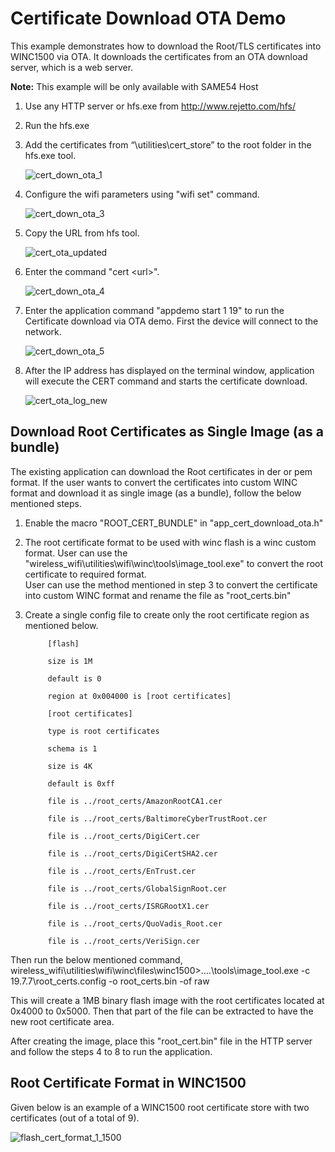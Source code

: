 
# Certificate Download OTA Demo

This example demonstrates how to download the Root/TLS certificates into WINC1500 via OTA. It downloads the certificates from an OTA download server, which is a web server.

**Note:**
This example will be only available with SAME54 Host

1. Use any HTTP server or hfs.exe from <http://www.rejetto.com/hfs/>

2. Run the hfs.exe

3. Add the certificates from “\utilities\cert_store” to the root folder in the hfs.exe tool.

    ![cert_down_ota_1](GUID-25F9CE1D-4222-477D-B45A-D07904C0BB11-low.png)

4. Configure the wifi parameters using "wifi set" command.

    ![cert_down_ota_3](GUID-42CB90D8-03AB-4614-A227-E6DA380E26AE-low.png)

5. Copy the URL from hfs tool.

    ![cert_ota_updated](GUID-BC18D2EB-871F-4BAA-8304-75C72F55B644-low.png)

6. Enter the command "cert \<url\>".

    ![cert_down_ota_4](GUID-239DA03B-8D3E-4621-A256-2AC541EB3351-low.png)

7. Enter the application command "appdemo start 1 19" to run the Certificate download via OTA demo. First the device will connect to the network.

    ![cert_down_ota_5](GUID-9B6AB3FA-1090-4B5A-802E-E915333DD54C-low.png)

8. After the IP address has displayed on the terminal window, application will execute the CERT command and starts the certificate download.

    ![cert_ota_log_new](GUID-549EE543-0C5B-423E-AB18-B570F8CE7A35-low.png)


## Download Root Certificates as Single Image (as a bundle)

The existing application can download the Root certificates in der or pem format. If the user wants to convert the certificates into custom WINC format and download it as single image (as a bundle), follow the below mentioned steps.

1. Enable the macro "ROOT_CERT_BUNDLE" in "app_cert_download_ota.h"
2. The root certificate format to be used with winc flash is a winc custom format. User can use the "wireless_wifi\utilities\wifi\winc\tools\image_tool.exe" to convert the root certificate to required format. <br/>User can use the method mentioned in step 3 to convert the certificate into custom WINC format and rename the file as "root_certs.bin"
3. Create a single config file to create only the root certificate region as mentioned below.

            [flash]

            size is 1M

            default is 0

            region at 0x004000 is [root certificates]

            [root certificates]

            type is root certificates

            schema is 1

            size is 4K

            default is 0xff

            file is ../root_certs/AmazonRootCA1.cer

            file is ../root_certs/BaltimoreCyberTrustRoot.cer

            file is ../root_certs/DigiCert.cer

            file is ../root_certs/DigiCertSHA2.cer

            file is ../root_certs/EnTrust.cer

            file is ../root_certs/GlobalSignRoot.cer

            file is ../root_certs/ISRGRootX1.cer

            file is ../root_certs/QuoVadis_Root.cer

            file is ../root_certs/VeriSign.cer

Then run the below mentioned command,  
wireless_wifi\utilities\wifi\winc\files\winc1500>..\..\tools\image_tool.exe -c 19.7.7\root_certs.config -o root_certs.bin -of raw  

This will create a 1MB binary flash image with the root certificates located at 0x4000 to 0x5000. Then that part  of the file  can be extracted to have the new root certificate area.

After creating the image, place this "root_cert.bin" file in the HTTP server and follow the steps 4 to 8 to run the application.

## Root Certificate Format in WINC1500

Given below is an example of a WINC1500 root certificate store with two certificates (out of a total of 9).

![flash_cert_format_1_1500](GUID-84B78E9A-59BE-4340-951F-A27CA7965481-low.png)
